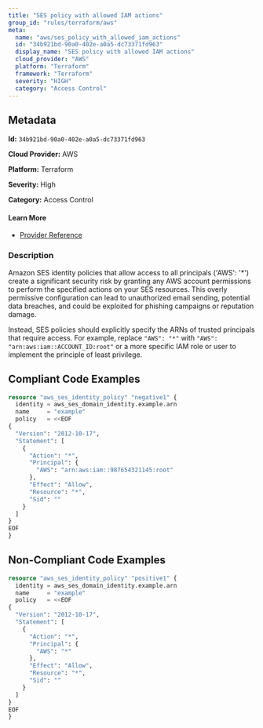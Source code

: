 ```yaml
---
title: "SES policy with allowed IAM actions"
group_id: "rules/terraform/aws"
meta:
  name: "aws/ses_policy_with_allowed_iam_actions"
  id: "34b921bd-90a0-402e-a0a5-dc73371fd963"
  display_name: "SES policy with allowed IAM actions"
  cloud_provider: "AWS"
  platform: "Terraform"
  framework: "Terraform"
  severity: "HIGH"
  category: "Access Control"
---
```

## Metadata

**Id:** `34b921bd-90a0-402e-a0a5-dc73371fd963`

**Cloud Provider:** AWS

**Platform:** Terraform

**Severity:** High

**Category:** Access Control

#### Learn More

 - [Provider Reference](https://registry.terraform.io/providers/hashicorp/aws/latest/docs/resources/ses_identity_policy#policy)

### Description

 Amazon SES identity policies that allow access to all principals ('AWS': '*') create a significant security risk by granting any AWS account permissions to perform the specified actions on your SES resources. This overly permissive configuration can lead to unauthorized email sending, potential data breaches, and could be exploited for phishing campaigns or reputation damage.

Instead, SES policies should explicitly specify the ARNs of trusted principals that require access. For example, replace `"AWS": "*"` with `"AWS": "arn:aws:iam::ACCOUNT_ID:root"` or a more specific IAM role or user to implement the principle of least privilege.


## Compliant Code Examples
```terraform
resource "aws_ses_identity_policy" "negative1" {
  identity = aws_ses_domain_identity.example.arn
  name     = "example"
  policy   = <<EOF
{
  "Version": "2012-10-17",
  "Statement": [
    {
      "Action": "*",
      "Principal": {
        "AWS": "arn:aws:iam::987654321145:root"
      },
      "Effect": "Allow",
      "Resource": "*",
      "Sid": ""
    }
  ]
}
EOF
}

```
## Non-Compliant Code Examples
```terraform
resource "aws_ses_identity_policy" "positive1" {
  identity = aws_ses_domain_identity.example.arn
  name     = "example"
  policy   = <<EOF
{
  "Version": "2012-10-17",
  "Statement": [
    {
      "Action": "*",
      "Principal": {
        "AWS": "*"
      },
      "Effect": "Allow",
      "Resource": "*",
      "Sid": ""
    }
  ]
}
EOF
}

```